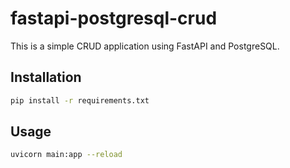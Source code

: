 # fastapi-postgresql-crud

This is a simple CRUD application using FastAPI and PostgreSQL.

## Installation

```bash
pip install -r requirements.txt
```

## Usage

```bash
uvicorn main:app --reload
```

